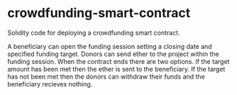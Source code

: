 # crowdfunding-smart-contract

Solidity code for deploying a crowdfunding smart contract. 

A beneficiary can open the funding session setting a closing date and specified funding target. Donors can send ether to the project within the funding session. When the contract ends there are two options. If the target amount has been met then the ether is sent to the beneficiary. If the target has not been met then the donors can withdraw their funds and the beneficiary recieves nothing. 

